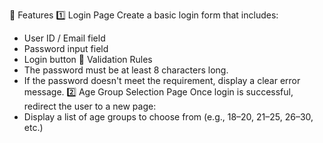 🧾 Features
1️⃣ Login Page
Create a basic login form that includes:
- User ID / Email field
- Password input field
- Login button
🚦 Validation Rules
- The password must be at least 8 characters long.
- If the password doesn't meet the requirement, display a clear error message.
2️⃣ Age Group Selection Page
Once login is successful, redirect the user to a new page:
- Display a list of age groups to choose from (e.g., 18–20, 21–25, 26–30, etc.)
